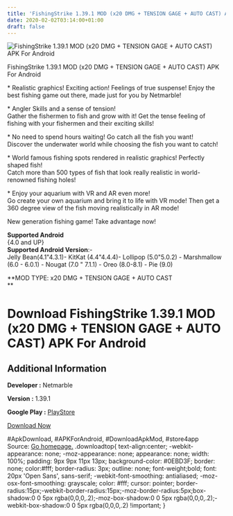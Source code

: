 ```yaml
---
title: 'FishingStrike 1.39.1 MOD (x20 DMG + TENSION GAGE + AUTO CAST) APK For Android'
date: 2020-02-02T03:14:00+01:00
draft: false
---
```


![FishingStrike 1.39.1 MOD (x20 DMG + TENSION GAGE + AUTO CAST) APK For Android](https://i2.wp.com/apkhome.net/wp-content/uploads/2020/02/FishingStrike-1.39.1-MOD-x20-DMG-TENSION-GAGE--AUTO-CAST.png "FishingStrike 1.39.1 MOD (x20 DMG + TENSION GAGE + AUTO CAST) APK For Android")

  

FishingStrike 1.39.1 MOD (x20 DMG + TENSION GAGE + AUTO CAST) APK For Android

\* Realistic graphics! Exciting action! Feelings of true suspense! Enjoy the best fishing game out there, made just for you by Netmarble!

\* Angler Skills and a sense of tension!  
Gather the fishermen to fish and grow with it! Get the tense feeling of fishing with your fishermen and their exciting skills!

\* No need to spend hours waiting! Go catch all the fish you want!  
Discover the underwater world while choosing the fish you want to catch!

\* World famous fishing spots rendered in realistic graphics! Perfectly shaped fish!  
Catch more than 500 types of fish that look really realistic in world-renowned fishing holes!

\* Enjoy your aquarium with VR and AR even more!  
Go create your own aquarium and bring it to life with VR mode! Then get a 360 degree view of the fish moving realistically in AR mode!

New generation fishing game! Take advantage now!

**Supported Android**  
{4.0 and UP}  
**Supported Android Version**:-  
Jelly Bean(4.1"4.3.1)- KitKat (4.4"4.4.4)- Lollipop (5.0"5.0.2) - Marshmallow (6.0 - 6.0.1) - Nougat (7.0 " 7.1.1) - Oreo (8.0-8.1) - Pie (9.0)

**MOD TYPE: x20 DMG + TENSION GAGE + AUTO CAST  
**

Download FishingStrike 1.39.1 MOD (x20 DMG + TENSION GAGE + AUTO CAST) APK For Android
============================================================================================

Additional Information
----------------------

**Developer :** Netmarble

**Version :** 1.39.1

**Google Play :** [PlayStore](https://play.google.com/store/apps/details?id=com.netmarble.fishingstg)

  

[Download Now](https://store4app.co/post/fishingstrike-1-39-1-mod-x20-dmg-tension-gage-auto-cast-apk-for-android_1580586243)

  
#ApkDownload, #APKForAndroid, #DownloadApkMod, #store4app  
Source: [Go homepage.](https://store4app.co/post/fishingstrike-1-39-1-mod-x20-dmg-tension-gage-auto-cast-apk-for-android_1580586243) .downloadtop{ text-align:center; -webkit-appearance: none; -moz-appearance: none; appearance: none; width: 100%; padding: 9px 9px 11px 13px; background-color: #0EBD3F; border: none; color:#fff; border-radius: 3px; outline: none; font-weight;bold; font: 20px 'Open Sans', sans-serif; -webkit-font-smoothing: antialiased; -moz-osx-font-smoothing: grayscale; color: #fff; cursor: pointer; border-radius:15px;-webkit-border-radius:15px;-moz-border-radius:5px;box-shadow:0 0 5px rgba(0,0,0,.2);-moz-box-shadow:0 0 5px rgba(0,0,0,.2);-webkit-box-shadow:0 0 5px rgba(0,0,0,.2) !important; }